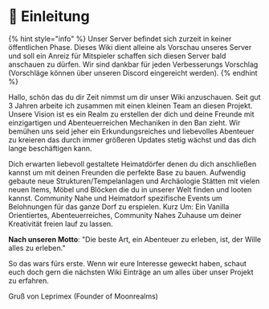 # 👾 Einleitung

{% hint style="info" %}
Unser Server befindet sich zurzeit in keiner öffentlichen Phase. Dieses Wiki dient alleine als Vorschau unseres Server und soll ein Anreiz für Mitspieler schaffen sich diesen Server bald anschauen zu dürfen. Wir sind dankbar für jeden Verbesserungs Vorschlag (Vorschläge können über unseren Discord eingereicht werden).   &#x20;
{% endhint %}

Hallo, schön das du dir Zeit nimmst um dir unser Wiki anzuschauen. Seit gut 3 Jahren arbeite ich zusammen mit einen kleinen Team an diesen Projekt. Unsere Vision ist es ein Realm zu erstellen der dich und deine Freunde mit einzigartigen und Abenteuerreichen Mechaniken in den Ban zieht. Wir bemühen uns seid jeher ein Erkundungsreiches und liebevolles Abenteuer zu kreieren das durch immer größeren Updates stetig wächst und das dich lange beschäftigen kann.&#x20;

Dich erwarten liebevoll gestaltete Heimatdörfer denen du dich anschließen kannst um mit deinen Freunden die perfekte Base zu bauen. Aufwendig gebaute neue Strukturen/Tempelanlagen und Archäologie Stätten mit vielen neuen Items, Möbel und Blöcken die du in unserer Welt finden und looten kannst. Community Nahe und Heimatdorf spezifische Events um Belohnungen für das ganze Dorf zu erspielen. Kurz Um: Ein Vanilla Orientiertes, Abenteuerreiches, Community Nahes Zuhause um deiner Kreativität freien lauf zu lassen. &#x20;

**Nach unseren Motto**: "Die beste Art, ein Abenteuer zu erleben, ist, der Wille alles zu erleben."

So das wars fürs erste. Wenn wir eure Interesse geweckt haben, schaut euch doch gern die nächsten Wiki Einträge an um alles über unser Projekt zu erfahren.

Gruß von Leprimex (Founder of Moonrealms)
